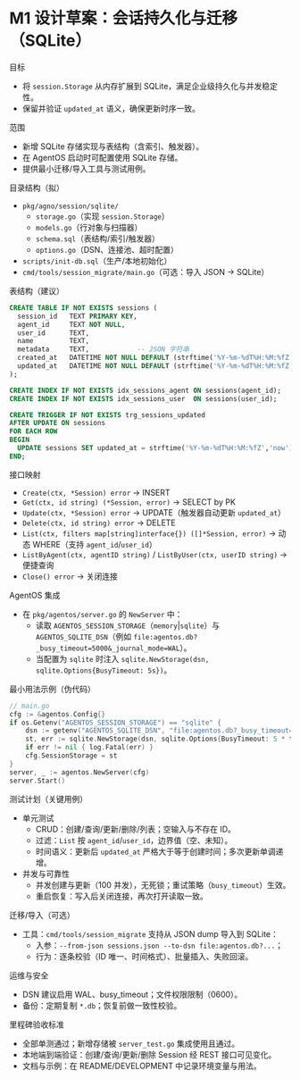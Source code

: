 # M1 设计草案：会话持久化与迁移（SQLite）

目标
- 将 `session.Storage` 从内存扩展到 SQLite，满足企业级持久化与并发稳定性。
- 保留并验证 `updated_at` 语义，确保更新时序一致。

范围
- 新增 SQLite 存储实现与表结构（含索引、触发器）。
- 在 AgentOS 启动时可配置使用 SQLite 存储。
- 提供最小迁移/导入工具与测试用例。

目录结构（拟）
- `pkg/agno/session/sqlite/`
  - `storage.go`（实现 `session.Storage`）
  - `models.go`（行对象与扫描器）
  - `schema.sql`（表结构/索引/触发器）
  - `options.go`（DSN、连接池、超时配置）
- `scripts/init-db.sql`（生产/本地初始化）
- `cmd/tools/session_migrate/main.go`（可选：导入 JSON → SQLite）

表结构（建议）
```sql
CREATE TABLE IF NOT EXISTS sessions (
  session_id   TEXT PRIMARY KEY,
  agent_id     TEXT NOT NULL,
  user_id      TEXT,
  name         TEXT,
  metadata     TEXT,            -- JSON 字符串
  created_at   DATETIME NOT NULL DEFAULT (strftime('%Y-%m-%dT%H:%M:%fZ','now')),
  updated_at   DATETIME NOT NULL DEFAULT (strftime('%Y-%m-%dT%H:%M:%fZ','now'))
);

CREATE INDEX IF NOT EXISTS idx_sessions_agent ON sessions(agent_id);
CREATE INDEX IF NOT EXISTS idx_sessions_user  ON sessions(user_id);

CREATE TRIGGER IF NOT EXISTS trg_sessions_updated
AFTER UPDATE ON sessions
FOR EACH ROW
BEGIN
  UPDATE sessions SET updated_at = strftime('%Y-%m-%dT%H:%M:%fZ','now') WHERE session_id = NEW.session_id;
END;
```

接口映射
- `Create(ctx, *Session) error` → INSERT
- `Get(ctx, id string) (*Session, error)` → SELECT by PK
- `Update(ctx, *Session) error` → UPDATE（触发器自动更新 `updated_at`）
- `Delete(ctx, id string) error` → DELETE
- `List(ctx, filters map[string]interface{}) ([]*Session, error)` → 动态 WHERE（支持 `agent_id`/`user_id`）
- `ListByAgent(ctx, agentID string)` / `ListByUser(ctx, userID string)` → 便捷查询
- `Close() error` → 关闭连接

AgentOS 集成
- 在 `pkg/agentos/server.go` 的 `NewServer` 中：
  - 读取 `AGENTOS_SESSION_STORAGE`（`memory`|`sqlite`）与 `AGENTOS_SQLITE_DSN`（例如 `file:agentos.db?_busy_timeout=5000&_journal_mode=WAL`）。
  - 当配置为 `sqlite` 时注入 `sqlite.NewStorage(dsn, sqlite.Options{BusyTimeout: 5s})`。

最小用法示例（伪代码）
```go
// main.go
cfg := &agentos.Config{}
if os.Getenv("AGENTOS_SESSION_STORAGE") == "sqlite" {
    dsn := getenv("AGENTOS_SQLITE_DSN", "file:agentos.db?_busy_timeout=5000&_journal_mode=WAL")
    st, err := sqlite.NewStorage(dsn, sqlite.Options{BusyTimeout: 5 * time.Second})
    if err != nil { log.Fatal(err) }
    cfg.SessionStorage = st
}
server, _ := agentos.NewServer(cfg)
server.Start()
```

测试计划（关键用例）
- 单元测试
  - CRUD：创建/查询/更新/删除/列表；空输入与不存在 ID。
  - 过滤：`List` 按 `agent_id`/`user_id`，边界值（空、未知）。
  - 时间语义：更新后 `updated_at` 严格大于等于创建时间；多次更新单调递增。
- 并发与可靠性
  - 并发创建与更新（100 并发），无死锁；重试策略（`busy_timeout`）生效。
  - 重启恢复：写入后关闭连接，再次打开读取一致。

迁移/导入（可选）
- 工具：`cmd/tools/session_migrate` 支持从 JSON dump 导入到 SQLite：
  - 入参：`--from-json sessions.json --to-dsn file:agentos.db?...`；
  - 行为：逐条校验（ID 唯一、时间格式）、批量插入、失败回滚。

运维与安全
- DSN 建议启用 WAL、busy_timeout；文件权限限制（0600）。
- 备份：定期复制 `*.db`；恢复前做一致性校验。

里程碑验收标准
- 全部单测通过；新增存储被 `server_test.go` 集成使用且通过。
- 本地端到端验证：创建/查询/更新/删除 Session 经 REST 接口可见变化。
- 文档与示例：在 README/DEVELOPMENT 中记录环境变量与用法。
